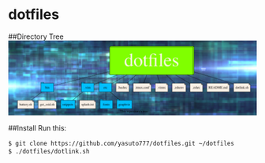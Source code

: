 # dotfiles
##Directory Tree
![tree.jpg](./etc/graphviz/tree.jpg)

##Install
Run this:

```
$ git clone https://github.com/yasuto777/dotfiles.git ~/dotfiles	
$ ./dotfiles/dotlink.sh
```